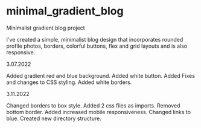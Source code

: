 # minimal_gradient_blog
Minimalist gradient blog project

I've created a simple, minimalist blog design that incorporates rounded profile photos, borders, colorful buttons, flex and grid layouts and is also responsive. 

3.07.2022

Added gradient red and blue background. Added white button. Added Fixes and changes to CSS styling. Added white borders.

3.11.2022

Changed borders to box style. Added 2 css files as imports. Removed bottom border. Added increased mobile responsiveness. Changed links to blue. Created new directory structure.
